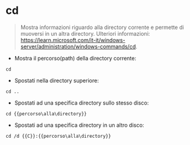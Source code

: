 # cd

> Mostra informazioni riguardo alla directory corrente e permette di muoversi in un altra directory.
> Ulteriori informazioni: <https://learn.microsoft.com/it-it/windows-server/administration/windows-commands/cd>.

- Mostra il percorso(path) della directory corrente:

`cd`

- Spostati nella directory superiore:

`cd ..`

- Spostati ad una specifica directory sullo stesso disco:

`cd {{percorso\alla\directory}}`

- Spostati ad una specifica directory in un altro disco:

`cd /d {{C}}:{{percorso\alla\directory}}`
